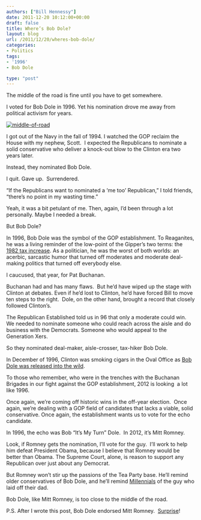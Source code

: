 ```yaml
---
authors: ["Bill Hennessy"]
date: 2011-12-20 10:12:00+00:00
draft: false
title: Where’s Bob Dole?
layout: blog
url: /2011/12/20/wheres-bob-dole/
categories:
- Politics
tags:
- '1996'
- Bob Dole

type: "post"
---
```


The middle of the road is fine until you have to get somewhere.

I voted for Bob Dole in 1996. Yet his nomination drove me away from political activism for years.

[![middle-of-road](https://hennessysview.com/wp-content/uploads/2011/12/middle-of-road_thumb1.jpg)
](https://hennessysview.com/wp-content/uploads/2011/12/middle-of-road1.jpg)

I got out of the Navy in the fall of 1994. I watched the GOP reclaim the House with my nephew, Scott.  I expected the Republicans to nominate a solid conservative who deliver a knock-out blow to the Clinton era two years later.

Instead, they nominated Bob Dole.

I quit. Gave up.  Surrendered.

“If the Republicans want to nominated a ‘me too’ Republican,” I told friends, “there’s no point in my wasting time.”

Yeah, it was a bit petulant of me. Then, again, I’d been through a lot personally. Maybe I needed a break.

But Bob Dole?

In 1996, Bob Dole was the symbol of the GOP establishment. To Reaganites, he was a living reminder of the low-point of the Gipper’s two terms: the [1982 tax increase](https://www.slate.com/articles/news_and_politics/the_gist/1996/08/the_biggest_tax_increase_in_history.html). As a politician, he was the worst of both worlds: an acerbic, sarcastic humor that turned off moderates and moderate deal-making politics that turned off everybody else.

I caucused, that year, for Pat Buchanan.

Buchanan had and has many flaws.  But he’d have wiped up the stage with Clinton at debates. Even if he’d lost to Clinton, he’d have forced Bill to move ten steps to the right.  Dole, on the other hand, brought a record that closely followed Clinton’s.

The Republican Established told us in 96 that only a moderate could win. We needed to nominate someone who could reach across the aisle and do business with the Democrats. Someone who would appeal to the Generation Xers.

So they nominated deal-maker, aisle-crosser, tax-hiker Bob Dole.

In December of 1996, Clinton was smoking cigars in the Oval Office as [Bob Dole was released into the wild](https://www.theonion.com/articles/bob-dole-released-back-into-wild,1057/).

To those who remember, who were in the trenches with the Buchanan Brigades in our fight against the GOP establishment, 2012 is looking  a lot like 1996.

Once again, we’re coming off historic wins in the off-year election.  Once again, we’re dealing with a GOP field of candidates that lacks a viable, solid conservative. Once again, the establishment wants us to vote for the echo candidate.

In 1996, the echo was Bob “It’s My Turn” Dole.  In 2012, it’s Mitt Romney.

Look, if Romney gets the nomination, I’ll vote for the guy.  I’ll work to help him defeat President Obama, because I believe that Romney would be better than Obama. The Supreme Court, alone, is reason to support any Republican over just about any Democrat.

But Romney won’t stir up the passions of the Tea Party base. He’ll remind older conservatives of Bob Dole, and he’ll remind [Millennials](https://hennessysview.com/living/friday-happy-hour-for-march-11-2011/) of the guy who laid off their dad.

Bob Dole, like Mitt Romney, is too close to the middle of the road.



P.S. After I wrote this post, Bob Dole endorsed Mitt Romney.  [Surprise](https://news.yahoo.com/bob-dole-endorses-romney-republican-nominee-160230105.html)!
